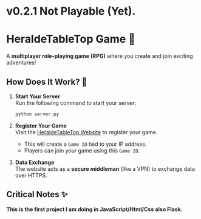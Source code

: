 # v0.2.1 Not Playable (Yet).

# HeraldeTableTop Game 🎲  
A **multiplayer role-playing game (RPG)** where you create and join exciting adventures!

## How Does It Work? 🤔  

1. **Start Your Server**  
    Run the following command to start your server:  
    ```bash
    python server.py
    ```

2. **Register Your Game**  
    Visit the [HeraldeTableTop Website](https://heraldednd.wuaze.com/?i=1) to register your game.
    * This will create a `Game ID` tied to your IP address.  
    * Players can join your game using this `Game ID`.

3. **Data Exchange**  
    The website acts as a **secure middleman** (like a VPN) to exchange data over HTTPS.

## Critical Notes ✨  
**This is the first project I am doing in JavaScript/Html/Css also Flask.**

